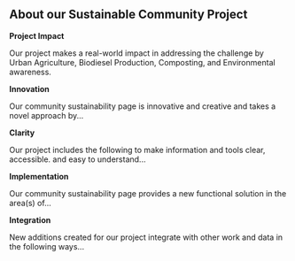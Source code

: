 ## About our Sustainable Community Project

**Project Impact**

Our project makes a real-world impact in addressing the challenge by Urban Agriculture, Biodiesel Production, Composting, and Environmental awareness.

**Innovation**

Our community sustainability page is innovative and creative and takes a novel approach by...

**Clarity**

Our project includes the following to make information and tools clear, accessible. and easy to understand...

<!--Does it present information clearly?-->

**Implementation**

Our community sustainability page provides a new functional solution in the area(s) of...


**Integration**

New additions created for our project integrate with other work and data in the following ways...
